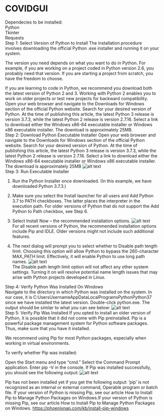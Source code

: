 # COVIDGUI
Dependecies to be installed:<br />
Python<br/>
Tkinter<br/>
Requests<br/>
Step 1: Select Version of Python to Install
The installation procedure involves downloading the official Python .exe installer and running it on your system.

The version you need depends on what you want to do in Python. For example, if you are working on a project coded in Python version 2.6, you probably need that version. If you are starting a project from scratch, you have the freedom to choose.

If you are learning to code in Python, we recommend you download both the latest version of Python 2 and 3. Working with Python 2 enables you to work on older projects or test new projects for backward compatibility.
Open your web browser and navigate to the Downloads for Windows section of the official Python website.
Search for your desired version of Python. At the time of publishing this article, the latest Python 3 release is version 3.7.3, while the latest Python 2 release is version 2.7.16.
Select a link to download either the Windows x86-64 executable installer or Windows x86 executable installer. The download is approximately 25MB.<br />
Step 2: Download Python Executable Installer
Open your web browser and navigate to the Downloads for Windows section of the official Python website.
Search for your desired version of Python. At the time of publishing this article, the latest Python 3 release is version 3.7.3, while the latest Python 2 release is version 2.7.16.
Select a link to download either the Windows x86-64 executable installer or Windows x86 executable installer. The download is approximately 25MB
![alt text](https://phoenixnap.com/kb/wp-content/uploads/2021/04/python-for-windows.png)<br />
Step 3: Run Executable Installer
1. Run the Python Installer once downloaded. (In this example, we have downloaded Python 3.7.3.)

2. Make sure you select the Install launcher for all users and Add Python 3.7 to PATH checkboxes. The latter places the interpreter in the execution path. For older versions of Python that do not support the Add Python to Path checkbox, see Step 6.

3. Select Install Now – the recommended installation options.
![alt text](https://phoenixnap.com/kb/wp-content/uploads/2021/04/python-setup.png)<br />
For all recent versions of Python, the recommended installation options include Pip and IDLE. Older versions might not include such additional features.

4. The next dialog will prompt you to select whether to Disable path length limit. Choosing this option will allow Python to bypass the 260-character MAX_PATH limit. Effectively, it will enable Python to use long path names.
![alt text](https://phoenixnap.com/kb/wp-content/uploads/2021/04/python-setup-completed.png)<br />
The Disable path length limit option will not affect any other system settings. Turning it on will resolve potential name length issues that may arise with Python projects developed in Linux.

Step 4: Verify Python Was Installed On Windows  
Navigate to the directory in which Python was installed on the system. In our case, it is C:UsersUsernameAppDataLocalProgramsPythonPython37 since we have installed the latest version.
Double-click python.exe.
The output should be similar to what you can see below:
![alt text](https://phoenixnap.com/kb/wp-content/uploads/2021/04/verify-python-install-1.png)<br />
Step 5: Verify Pip Was Installed
If you opted to install an older version of Python, it is possible that it did not come with Pip preinstalled. Pip is a powerful package management system for Python software packages. Thus, make sure that you have it installed.

We recommend using Pip for most Python packages, especially when working in virtual environments.

To verify whether Pip was installed:

Open the Start menu and type “cmd.”
Select the Command Prompt application.
Enter pip -V in the console. If Pip was installed successfully, you should see the following output:
![alt text](https://phoenixnap.com/kb/wp-content/uploads/2021/04/verify-pip.png)<br />

Pip has not been installed yet if you get the following output:
’pip’ is not recognized as an internal or external command,
Operable program or batch file.
If your version of Python is missing Pip, see our article How to Install Pip to Manage Python Packages on Windows.If your version of Python is missing Pip, see our article How to Install Pip to Manage Python Packages on Windows.
https://phoenixnap.com/kb/install-pip-windows



